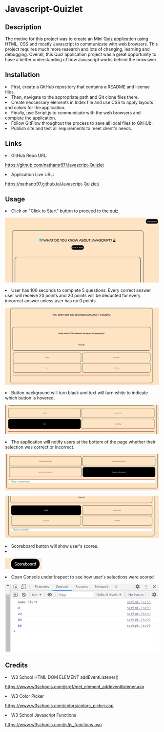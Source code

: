 # Javascript-Quizlet

## Description

The motive for this project was to create an Mini Quiz application using HTML, CSS and mostly Javascript to communicate with web browsers. This project requires much more research and lots of changing, learning and debugging. Overall, this Quiz application project was a great opportunity to have a better understanding of how Javascript works behind the browswer. 



## Installation


<li> First, create a GitHub repository that contains a README and license files. </li>
<li> Then, navigate to the appropriate path and Git clone files there. </li>
<li> Create neccessary elements in Index file and use CSS to apply layouts and colors for the application.</li>
<li> Finally, use Script.js to communicate with the web browsers and complete the application. </li>
<li> Follow GitFlow throughout the process to save all local files to GitHUb. </li>
<li> Publish site and test all requirements to meet client's needs. </li>



## Links

<li> GitHub Repo URL: </li>

https://github.com/nathantr97/Javascript-Quizlet

<li> Application Live URL: </li>

https://nathantr97.github.io/Javascript-Quizlet/

## Usage

<li> Click on "Click to Start" button to proceed to the quiz.</li>

![alt=main-page](assets/images/main-page.png)

<li> User has 100 seconds to complete 5 questions. Every correct answer user will receive 20 points and 20 points will be deducted for every incorrect answer unless user has no 0 points </li>

![alt=quiz-page](assets/images/actual-quiz.png)

<li> Button background will turn black and text will turn white to indicate which button is hovered. </li>

![alt=hovered-button](assets/images/hovered-button.png)

<li> The application will notify users at the bottom of the page whether their selection was correct or incorrect.</li>

![alt=incorrect-indicator](assets/images/incorrect-answer.png)

![alt=correct-indicator](assets/images/correct-answer.png)

<li> Scoreboard button will show user's scores. <li>

![alt=scoreboard-button](assets/images/scoreboard-button.png)

<li> Open Console under Inspect to see how user's selections were scored </li>

![alt=console](assets/images/score-progress.png)

## Credits

<li> W3 School HTML DOM ELEMENT addEventListener() </li>

https://www.w3schools.com/jsref/met_element_addeventlistener.asp

<li> W3 Color Picker </li>

https://www.w3schools.com/colors/colors_picker.asp

<li> W3 School Javascript Functions </li>

https://www.w3schools.com/js/js_functions.asp

